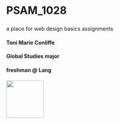 # PSAM_1028
###
a place for web design basics assignments 
#### Toni Marie Conliffe
#### Global Studies major
#### freshman @ Lang
<img src="https://github.com/tonimarie98/PSAM_1028/blob/master/Screen%20Shot%202018-01-25%20at%209.09.09%20PM.png" width="100">
